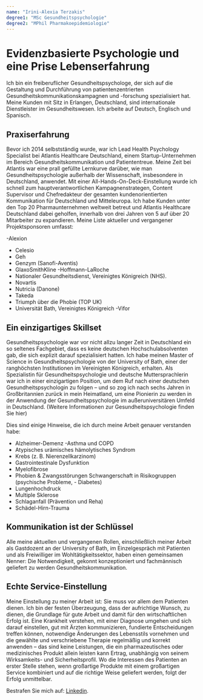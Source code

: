 ```yaml
---
name: "Irini-Alexia Terzakis"
degree1: "MSc Gesundheitspsychologie"
degree2: "MPhil Pharmakoepidemiologie"
---
```

# Evidenzbasierte Psychologie und eine Prise Lebenserfahrung

Ich bin ein freiberuflicher Gesundheitspsychologe, der sich auf die Gestaltung und Durchführung von patientenzentrierten Gesundheitskommunikationskampagnen und -forschung spezialisiert hat. Meine Kunden mit Sitz in Erlangen, Deutschland, sind internationale Dienstleister im Gesundheitswesen. Ich arbeite auf Deutsch, Englisch und Spanisch.

## Praxiserfahrung

Bevor ich 2014 selbstständig wurde, war ich Lead Health Psychology Specialist bei Atlantis Healthcare Deutschland, einem Startup-Unternehmen im Bereich Gesundheitskommunikation und Patiententreue. Meine Zeit bei Atlantis war eine prall gefüllte Lernkurve darüber, wie man Gesundheitspsychologie außerhalb der Wissenschaft, insbesondere in Deutschland, anwendet. Mit einer All-Hands-On-Deck-Einstellung wurde ich schnell zum hauptverantwortlichen Kampagnenstrategen, Content Supervisor und Chefredakteur der gesamten kundenorientierten Kommunikation für Deutschland und Mitteleuropa. Ich habe Kunden unter den Top 20 Pharmaunternehmen weltweit betreut und Atlantis Healthcare Deutschland dabei geholfen, innerhalb von drei Jahren von 5 auf über 20 Mitarbeiter zu expandieren. Meine Liste aktueller und vergangener Projektsponsoren umfasst:

-Alexion
- Celesio
- Geh
- Genzym (Sanofi-Aventis)
- GlaxoSmithKline
-Hoffmann-LaRoche
- Nationaler Gesundheitsdienst, Vereinigtes Königreich (NHS).
- Novartis
- Nutricia (Danone)
- Takeda
- Triumph über die Phobie (TOP UK)
- Universität Bath, Vereinigtes Königreich
-Vifor

## Ein einzigartiges Skillset

Gesundheitspsychologie war vor nicht allzu langer Zeit in Deutschland ein so seltenes Fachgebiet, dass es keine deutschen Hochschulabsolventen gab, die sich explizit darauf spezialisiert hatten. Ich habe meinen Master of Science in Gesundheitspsychologie von der University of Bath, einer der ranghöchsten Institutionen im Vereinigten Königreich, erhalten. Als Spezialistin für Gesundheitspsychologie und deutsche Muttersprachlerin war ich in einer einzigartigen Position, um dem Ruf nach einer deutschen Gesundheitspsychologin zu folgen – und so zog ich nach sechs Jahren in Großbritannien zurück in mein Heimatland, um eine Pionierin zu werden in der Anwendung der Gesundheitspsychologie im außeruniversitären Umfeld in Deutschland. (Weitere Informationen zur Gesundheitspsychologie finden Sie hier)

Dies sind einige Hinweise, die ich durch meine Arbeit genauer verstanden habe:

- Alzheimer-Demenz
-Asthma und COPD
- Atypisches urämisches hämolytisches Syndrom
- Krebs (z. B. Nierenzellkarzinom)
- Gastrointestinale Dysfunktion
- Myelofibrose
- Phobien & Zwangsstörungen
Schwangerschaft in Risikogruppen (psychische Probleme, - Diabetes)
- Lungenhochdruck
- Multiple Sklerose
- Schlaganfall (Prävention und Reha)
- Schädel-Hirn-Trauma

## Kommunikation ist der Schlüssel

Alle meine aktuellen und vergangenen Rollen, einschließlich meiner Arbeit als Gastdozent an der University of Bath, im Einzelgespräch mit Patienten und als Freiwilliger im Wohltätigkeitssektor, haben einen gemeinsamen Nenner: Die Notwendigkeit, gekonnt konzeptioniert und fachmännisch geliefert zu werden Gesundheitskommunikation.

## Echte Service-Einstellung

Meine Einstellung zu meiner Arbeit ist: Sie muss vor allem dem Patienten dienen. Ich bin der festen Überzeugung, dass der aufrichtige Wunsch, zu dienen, die Grundlage für gute Arbeit und damit für den wirtschaftlichen Erfolg ist. Eine Krankheit verstehen, mit einer Diagnose umgehen und sich darauf einstellen, gut mit Ärzten kommunizieren, fundierte Entscheidungen treffen können, notwendige Änderungen des Lebensstils vornehmen und die gewählte und verschriebene Therapie regelmäßig und korrekt anwenden – das sind keine Leistungen, die ein pharmazeutisches oder medizinisches Produkt allein leisten kann Ertrag, unabhängig von seinem Wirksamkeits- und Sicherheitsprofil. Wo die Interessen des Patienten an erster Stelle stehen, wenn großartige Produkte mit einem großartigen Service kombiniert und auf die richtige Weise geliefert werden, folgt der Erfolg unmittelbar.

Bestrafen Sie mich auf: [Linkedin](https://de.linkedin.com/in/irini-alexia-terzakis-snyder-7539b911).